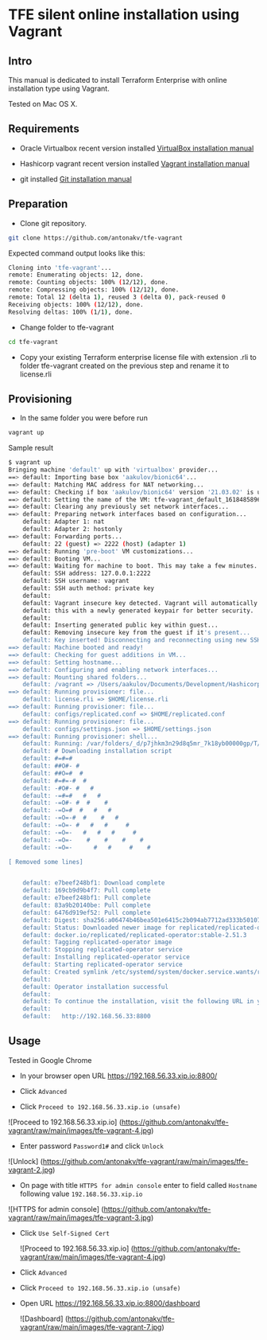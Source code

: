# TFE silent online installation using Vagrant

## Intro

This manual is dedicated to install Terraform Enterprise with online installation type using Vagrant.

Tested on Mac OS X.

## Requirements

- Oracle Virtualbox recent version installed
[VirtualBox installation manual](https://www.virtualbox.org/manual/ch01.html#intro-installing)

- Hashicorp vagrant recent version installed
[Vagrant installation manual](https://learn.hashicorp.com/tutorials/vagrant/getting-started-install)

- git installed
[Git installation manual](https://git-scm.com/download/mac)

## Preparation 

- Clone git repository. 

```bash
git clone https://github.com/antonakv/tfe-vagrant
```

Expected command output looks like this:

```bash
Cloning into 'tfe-vagrant'...
remote: Enumerating objects: 12, done.
remote: Counting objects: 100% (12/12), done.
remote: Compressing objects: 100% (12/12), done.
remote: Total 12 (delta 1), reused 3 (delta 0), pack-reused 0
Receiving objects: 100% (12/12), done.
Resolving deltas: 100% (1/1), done.
```

- Change folder to tfe-vagrant

```bash
cd tfe-vagrant
```

- Copy your existing Terraform enterprise license file with extension .rli to 
folder tfe-vagrant created on the previous step and rename it to license.rli

## Provisioning

- In the same folder you were before run 

```bash
vagrant up
```

Sample result

```bash
$ vagrant up     
Bringing machine 'default' up with 'virtualbox' provider...
==> default: Importing base box 'aakulov/bionic64'...
==> default: Matching MAC address for NAT networking...
==> default: Checking if box 'aakulov/bionic64' version '21.03.02' is up to date...
==> default: Setting the name of the VM: tfe-vagrant_default_1618485896013_82371
==> default: Clearing any previously set network interfaces...
==> default: Preparing network interfaces based on configuration...
    default: Adapter 1: nat
    default: Adapter 2: hostonly
==> default: Forwarding ports...
    default: 22 (guest) => 2222 (host) (adapter 1)
==> default: Running 'pre-boot' VM customizations...
==> default: Booting VM...
==> default: Waiting for machine to boot. This may take a few minutes...
    default: SSH address: 127.0.0.1:2222
    default: SSH username: vagrant
    default: SSH auth method: private key
    default: 
    default: Vagrant insecure key detected. Vagrant will automatically replace
    default: this with a newly generated keypair for better security.
    default: 
    default: Inserting generated public key within guest...
    default: Removing insecure key from the guest if it's present...
    default: Key inserted! Disconnecting and reconnecting using new SSH key...
==> default: Machine booted and ready!
==> default: Checking for guest additions in VM...
==> default: Setting hostname...
==> default: Configuring and enabling network interfaces...
==> default: Mounting shared folders...
    default: /vagrant => /Users/aakulov/Documents/Development/Hashicorp/tfe-vagrant
==> default: Running provisioner: file...
    default: license.rli => $HOME/license.rli
==> default: Running provisioner: file...
    default: configs/replicated.conf => $HOME/replicated.conf
==> default: Running provisioner: file...
    default: configs/settings.json => $HOME/settings.json
==> default: Running provisioner: shell...
    default: Running: /var/folders/_d/p7jhkm3n29d8q5mr_7k18yb00000gp/T/vagrant-shell20210415-49031-qwsad8.sh
    default: # Downloading installation script
    default: #=#=#                                                                         
    default: ##O#- #                                                                       
    default: ##O=#  #                                                                      
    default: #=#=-#  #                                                                     
    default: -#O#- #   #                                                                   
    default: -=#=#   #   #                                                                 
    default: -=O#- #  #    #                                                               
    default: -=O=#  #   #   #                                                              
    default: -=O=-#  #    #   #                                                            
    default: -=O=- #   #   #     #                                                         
    default: -=O=-   #   #   #     #                                                       
    default: -=O=-    #    #    #    #                                                     
    default: -=O=-      #   #     #    #                                                   

[ Removed some lines]


    default: e7beef248bf1: Download complete
    default: 169cb9d9b4f7: Pull complete
    default: e7beef248bf1: Pull complete
    default: 83a9b20140be: Pull complete
    default: 6476d919ef52: Pull complete
    default: Digest: sha256:a06474b46bea501e6415c2b094ab7712ad333b50107dfe3a5fdf15894ddae76f
    default: Status: Downloaded newer image for replicated/replicated-operator:stable-2.51.3
    default: docker.io/replicated/replicated-operator:stable-2.51.3
    default: Tagging replicated-operator image
    default: Stopping replicated-operator service
    default: Installing replicated-operator service
    default: Starting replicated-operator service
    default: Created symlink /etc/systemd/system/docker.service.wants/replicated-operator.service → /etc/systemd/system/replicated-operator.service.
    default: 
    default: Operator installation successful
    default: 
    default: To continue the installation, visit the following URL in your browser:
    default: 
    default:   http://192.168.56.33:8800

```

## Usage

Tested in Google Chrome

- In your browser open URL https://192.168.56.33.xip.io:8800/

- Click ```Advanced```

- Click ```Proceed to 192.168.56.33.xip.io (unsafe)```
  
 ![Proceed to 192.168.56.33.xip.io]
 (https://github.com/antonakv/tfe-vagrant/raw/main/images/tfe-vagrant-4.jpg)

- Enter password ```Password1#``` and click ```Unlock```

 ![Unlock]
 (https://github.com/antonakv/tfe-vagrant/raw/main/images/tfe-vagrant-2.jpg)

- On page with title ```HTTPS for admin console``` enter to field called ```Hostname``` following value ```192.168.56.33.xip.io```

 ![HTTPS for admin console]
 (https://github.com/antonakv/tfe-vagrant/raw/main/images/tfe-vagrant-3.jpg)

- Click ```Use Self-Signed Cert```

  ![Proceed to 192.168.56.33.xip.io]
  (https://github.com/antonakv/tfe-vagrant/raw/main/images/tfe-vagrant-4.jpg)

- Click ```Advanced```

- Click ```Proceed to 192.168.56.33.xip.io (unsafe)```

- Open URL https://192.168.56.33.xip.io:8800/dashboard

  ![Dashboard]
  (https://github.com/antonakv/tfe-vagrant/raw/main/images/tfe-vagrant-7.jpg)

